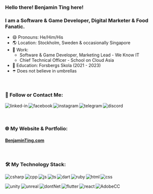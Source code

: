 ### Hello there! Benjamin Ting here!
### I am a Software & Game Developer, Digital Marketer & Food Fanatic.
- 😄 Pronouns: He/Him/His
- 🌎 Location: Stockholm, Sweden & occasionally Singapore
- 💼 Work:
    - Software & Game Developer, Marketing Lead - We Know IT
    - Chief Technical Officer - School on Cloud Asia 
- 🏫 Education: Forsbergs Skola (2021 - 2023)
- ☂️ Does not believe in umbrellas
<br>

### 🔭 Follow or Contact Me:
[<img align="left" alt="linked-in" src="https://img.shields.io/badge/linkedin-%230077B5.svg?&style=for-the-badge&logo=linkedin&logoColor=white" />](https://www.linkedin.com/in/tingzhb)
[<img align="left" alt="facebook" src="https://img.shields.io/badge/facebook-%231877F2.svg?&style=for-the-badge&logo=facebook&logoColor=white" />](https://www.facebook.com/tingzhb/)
[<img align="left" alt="instagram" src="https://img.shields.io/badge/Instagram-E4405F?style=for-the-badge&logo=instagram&logoColor=white" />](https://instagram.com/tingzhb)
[<img align="left" alt="telegram" src="https://img.shields.io/badge/Telegram-2CA5E0?style=for-the-badge&logo=telegram&logoColor=white" />](https://t.me/tingzhb)
[<img align="left" alt="discord" src="https://img.shields.io/badge/Discord-7289DA?style=for-the-badge&logo=discord&logoColor=white" />](https://discordapp.com/users/tingzhb#5517)

<br>
<br>
<br>

### 🌐 My Website & Portfolio:
#### [BenjaminTing.com](http://benjaminting.com/) 
<br>

### 🛠️ My Technology Stack:
 <img align="left" alt="csharp" src="https://img.shields.io/badge/C%23-%23239120.svg?logo=cshrp&logoColor=white"/>
<img align="left" alt="cpp" src="https://img.shields.io/badge/C++-%2300599C.svg?logo=c%2B%2B&logoColor=white"/>
<img align="left" alt="js" src="https://img.shields.io/badge/JavaScript-F7DF1E?logo=javascript&logoColor=000"/>
<img align="left" alt="ts" src="https://img.shields.io/badge/TypeScript-3178C6?logo=typescript&logoColor=fff"/>
<img align="left" alt="dart" src="https://img.shields.io/badge/Dart-%230175C2.svg?logo=dart&logoColor=white"/>
<img align="left" alt="ruby" src="https://img.shields.io/badge/Ruby-%23CC342D.svg?&logo=ruby&logoColor=white" />
<img align="left" alt="html" src="https://img.shields.io/badge/HTML-%23E34F26.svg?logo=html5&logoColor=white)" />
<img align="left" alt="css" src="https://img.shields.io/badge/CSS-1572B6?logo=css3&logoColor=fff"/>

<img align="left" alt="unity" src="https://img.shields.io/badge/Unity-%23000000.svg?logo=unity&logoColor=white"/>
<img align="left" alt="unreal" src="https://img.shields.io/badge/Unreal%20Engine-%23313131.svg?logo=unrealengine&logoColor=white"/>
<img align="left" alt="dontNet" src="https://img.shields.io/badge/.NET-512BD4?logo=dotnet&logoColor=ffff"/>
<img align="left" alt="flutter" src="https://img.shields.io/badge/Flutter-02569B?logo=flutter&logoColor=fff"/>
<img align="left" alt="react" src="https://img.shields.io/badge/React_Native-%2320232a.svg?logo=react&logoColor=%2361DAFB"/>

<img align="left" alt="AdobeCC" src="https://img.shields.io/badge/Adobe%20Creative%20Cloud-DA1F26?logo=Adobe%20Creative%20Cloud&logoColor=white" />




<!--

Here are some ideas to get you started:

- 🔭 I’m currently working on ...
- 🌱 I’m currently learning ...
- 👯 I’m looking to collaborate on ...
- 🤔 I’m looking for help with ...
- 💬 Ask me about ...
- 📫 How to reach me: ...
- 😄 Pronouns: ...
- ⚡ Fun fact: ...
-->

